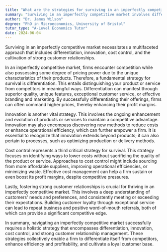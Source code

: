 ```yaml
---
title: "What are the strategies for surviving in an imperfectly competitive market?"
summary: "Surviving in an imperfectly competitive market involves differentiation, innovation, cost control, and building strong customer relationships."
author: "Dr. James Wilson"
degree: "PhD in Microeconomics, University of Bristol"
tutor_type: "A-Level Economics Tutor"
date: 2024-06-04
---
```


Surviving in an imperfectly competitive market necessitates a multifaceted approach that includes differentiation, innovation, cost control, and the cultivation of strong customer relationships.

In an imperfectly competitive market, firms encounter competition while also possessing some degree of pricing power due to the unique characteristics of their products. Therefore, a fundamental strategy for survival is differentiation. This entails distinguishing your product or service from competitors in meaningful ways. Differentiation can manifest through superior quality, unique features, exceptional customer service, or effective branding and marketing. By successfully differentiating their offerings, firms can often command higher prices, thereby enhancing their profit margins.

Innovation is another vital strategy. This involves the ongoing enhancement and evolution of products or services to maintain a competitive advantage. Innovation may also encompass discovering new methods to reduce costs or enhance operational efficiency, which can further empower a firm. It is essential to recognize that innovation extends beyond products; it can also pertain to processes, such as optimizing production or delivery methods.

Cost control represents a third critical strategy for survival. This strategy focuses on identifying ways to lower costs without sacrificing the quality of the product or service. Approaches to cost control might include sourcing from more affordable suppliers, improving operational efficiencies, or minimizing waste. Effective cost management can help a firm sustain or even boost its profit margins, despite competitive pressures.

Lastly, fostering strong customer relationships is crucial for thriving in an imperfectly competitive market. This involves a deep understanding of customers' needs and preferences, and consistently meeting or exceeding their expectations. Building customer loyalty through exceptional service can lead to repeat business and positive word-of-mouth referrals, both of which can provide a significant competitive edge.

In summary, navigating an imperfectly competitive market successfully requires a holistic strategy that encompasses differentiation, innovation, cost control, and strong customer relationship management. These strategies collectively enable a firm to differentiate itself from competitors, enhance efficiency and profitability, and cultivate a loyal customer base.
    